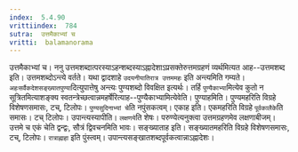 ```yaml
---
index:  5.4.90
vrittiindex:  784
sutra:  उत्तमैकाभ्यां च
vritti:  balamanorama 
---
```


उत्तमैकाभ्यां च। ननु उत्तमशब्दात्परस्याऽहन्शब्दस्याऽह्नादेशाऽप्रसक्तेरुत्तमग्रहणं व्यर्थमित्यत आह--उत्तमशब्द इति। उत्तमशब्दोऽन्त्ये वर्तते। यथा द्वादशाहे `उदयनीयातिरात्र उत्तममहः` इति अन्त्यमिति गम्यते। `अहःसर्वैकदेशसङ्ख्यातपुण्या`दित्युपात्तेषु अन्त्यः पुण्यशब्दो विवक्षित इत्यर्थः। तर्हि `पुण्यैकाभ्या`मित्येव कुतो न सूत्रितमित्याशङ्क्य स्वतन्त्रेच्छत्वान्नमहर्षेरित्याह--पुण्यैकाभ्यामित्येवेति। पुण्याहमिति। पुण्यमहरिति विग्रहे विशेषणसमासः, टच्, टिलोपः। `पुण्यसुदिनाभ्यां चे`ति नपुंसकत्वम्। एकाह इति। एकमहरिति विग्रहे `पूर्वकालैके`ति समासः। टच् टिलोपः। उपान्त्यस्यापीति। `लक्षणये`ति शेषः। परुण्येत्यनुक्त्वा उत्तमग्रहणमेव लक्षणाबीजम्। उत्तमे च एकं चेति द्वन्द्वः, सौत्रं द्विवचनमिति भावः। सङ्ख्याताह इति। सङ्ख्यातमहरिति विग्रहे विशेषणसमासः, टच्, टिलोपः। `रात्राह्नाहा` इति पुंस्त्वम्। उपान्त्यसङ्खातशब्दपूर्वकत्वान्नाऽह्नादेशः। 

